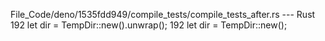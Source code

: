 File_Code/deno/1535fdd949/compile_tests/compile_tests_after.rs --- Rust
192   let dir = TempDir::new().unwrap();                                                                                                                     192   let dir = TempDir::new();

